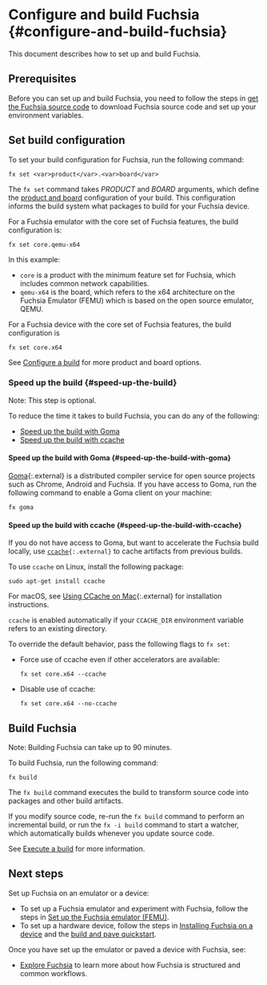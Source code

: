# Configure and build Fuchsia {#configure-and-build-fuchsia}

This document describes how to set up and build Fuchsia.

## Prerequisites

Before you can set up and build Fuchsia, you need to follow the steps in
[get the Fuchsia source code](/docs/get-started/get_fuchsia_source.md)
to download Fuchsia source code and set up your environment variables.

## Set build configuration

To set your build configuration for Fuchsia, run the following command:

```posix-terminal
fx set <var>product</var>.<var>board</var>
```

The `fx set` command takes <var>PRODUCT</var> and <var>BOARD</var> arguments,
which define the
[product and board](/docs/concepts/build_system/boards_and_products.md)
configuration of your build. This configuration informs the build system what
packages to build for your Fuchsia device.

For a Fuchsia emulator with the core set of Fuchsia features, the build configuration is:

```posix-terminal
fx set core.qemu-x64
```

In this example:

  * `core` is a product with the minimum feature set for Fuchsia, which includes
     common network capabilities.
  * `qemu-x64` is the board, which refers to the x64 architecture on the
     Fuchsia Emulator (FEMU) which is based on the open source emulator, QEMU.

For a Fuchsia device with the core set of Fuchsia features, the build configuration is

```posix-terminal
fx set core.x64
```

See [Configure a build](/docs/development/build/fx.md#configure-a-build) for
more product and board options.

### Speed up the build {#speed-up-the-build}

Note: This step is optional.

To reduce the time it takes to build Fuchsia, you can do any of the following:

*   [Speed up the build with Goma](#speed-up-the-build-with-goma)
*   [Speed up the build with ccache](#speed-up-the-build-with-ccache)

#### Speed up the build with Goma {#speed-up-the-build-with-goma}

[Goma](https://chromium.googlesource.com/infra/goma/server/){:.external} is a
distributed compiler service for open source projects such as Chrome, Android
and Fuchsia. If you have access to Goma, run the following command to enable a
Goma client on your machine:

```posix-terminal
fx goma
```

#### Speed up the build with ccache {#speed-up-the-build-with-ccache}

If you do not have access to Goma, but want to accelerate the Fuchsia build
locally, use <code>[ccache](https://ccache.dev/){:.external}</code> to cache
artifacts from previous builds.

To use `ccache` on Linux, install the following package:

```posix-terminal
sudo apt-get install ccache
```

For macOS, see
[Using CCache on Mac](https://chromium.googlesource.com/chromium/src.git/+/HEAD/docs/ccache_mac.md){:.external}
for installation instructions.

`ccache` is enabled automatically if your `CCACHE_DIR` environment variable
refers to an existing directory.

To override the default behavior, pass the following flags to `fx set`:

*   Force use of ccache even if other accelerators are available:

    ```posix-terminal
    fx set core.x64 --ccache
    ```

*   Disable use of ccache:

    ```posix-terminal
    fx set core.x64 --no-ccache
    ```

## Build Fuchsia

Note: Building Fuchsia can take up to 90 minutes.

To build Fuchsia, run the following command:

```posix-terminal
fx build
```

The `fx build` command executes the build to transform source code into packages
and other build artifacts.

If you modify source code, re-run the `fx build` command to perform an
incremental build, or run the `fx -i build` command to start a watcher, which
automatically builds whenever you update source code.

See [Execute a build](/docs/development/build/fx.md#execute-a-build) for more
information.

## Next steps

Set up Fuchsia on an emulator or a device:

 * To set up a Fuchsia emulator and experiment with Fuchsia, follow the steps in
   [Set up the Fuchsia emulator (FEMU)](/docs/get-started/set_up_femu.md).
 * To set up a hardware device, follow the steps in 
   [Installing Fuchsia on a device](/docs/development/hardware/paving.md) and the
   [build and pave quickstart](/docs/development/build/build_and_pave_quickstart.md).

Once you have set up the emulator or paved a device with Fuchsia, see:
 
 *  [Explore Fuchsia](/docs/get-started/explore_fuchsia.md) to learn more about how Fuchsia
    is structured and common workflows.
